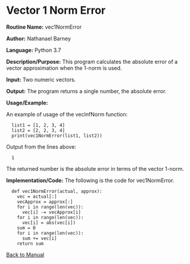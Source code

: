 # Vector 1 Norm Error

**Routine Name:**           vec1NormError

**Author:** Nathanael Barney

**Language:** Python 3.7

**Description/Purpose:** This program calculates the absolute error of a vector approximation when the 1-norm is used. 

**Input:** Two numeric vectors.

**Output:** The program returns a single number, the absolute error.

**Usage/Example:**

An example of usage of the vecInfNorm function:

      list1 = [1, 2, 3, 4]
      list2 = [2, 2, 3, 4]
      print(vec1NormError(list1, list2))


Output from the lines above:

      1

The returned number is the absolute error in terms of the vector 1-norm.

**Implementation/Code:** The following is the code for vec1NormError.

      def vec1NormError(actual, approx):
        vec = actual[:]
        vecApprox = approx[:]
        for i in range(len(vec)):
          vec[i] -= vecApprox[i]
        for i in range(len(vec)):
          vec[i] = abs(vec[i])
        sum = 0
        for i in range(len(vec)):
          sum += vec[i]
        return sum


[Back to Manual](README.md)
